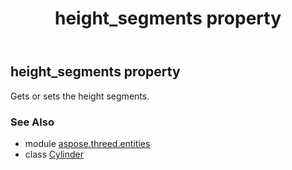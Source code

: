 ﻿---
title: height_segments property
second_title: Aspose.3D for Python via .NET API References
description: 
type: docs
weight: 140
url: /python-net/aspose.threed.entities/cylinder/height_segments/
is_root: false
---

## height_segments property


Gets or sets the height segments.

### See Also
* module [aspose.threed.entities](../../)
* class [Cylinder](/3d/python-net/aspose.threed.entities/cylinder)
